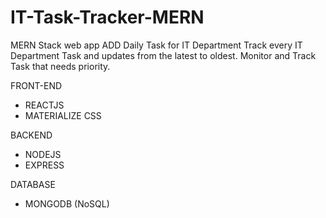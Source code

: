 # IT-Task-Tracker-MERN

MERN Stack web app
ADD Daily Task for IT Department
Track every IT Department Task and updates from the latest to oldest.
Monitor and Track Task that needs priority.

FRONT-END

-   REACTJS
-   MATERIALIZE CSS

BACKEND

-   NODEJS
-   EXPRESS

DATABASE

-   MONGODB (NoSQL)
